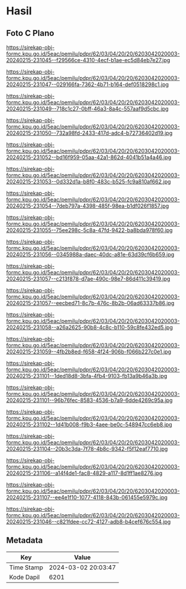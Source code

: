 # Hasil

## Foto C Plano

https://sirekap-obj-formc.kpu.go.id/5eac/pemilu/pdpr/62/03/04/20/20/6203042020003-20240215-231045--f29566ce-4310-4ecf-b1ae-ec5d84eb7e27.jpg

https://sirekap-obj-formc.kpu.go.id/5eac/pemilu/pdpr/62/03/04/20/20/6203042020003-20240215-231047--029166fa-7362-4b71-b164-def0518298c1.jpg

https://sirekap-obj-formc.kpu.go.id/5eac/pemilu/pdpr/62/03/04/20/20/6203042020003-20240215-231049--718c1c27-0bff-46a3-8a4c-557aaf9d5cbc.jpg

https://sirekap-obj-formc.kpu.go.id/5eac/pemilu/pdpr/62/03/04/20/20/6203042020003-20240215-231050--732a98fd-2433-417d-adc4-b72736402d19.jpg

https://sirekap-obj-formc.kpu.go.id/5eac/pemilu/pdpr/62/03/04/20/20/6203042020003-20240215-231052--bd16f959-05aa-42a1-862d-4041b51a4a46.jpg

https://sirekap-obj-formc.kpu.go.id/5eac/pemilu/pdpr/62/03/04/20/20/6203042020003-20240215-231053--0d332d1a-b8f0-483c-b525-fc9a810af662.jpg

https://sirekap-obj-formc.kpu.go.id/5eac/pemilu/pdpr/62/03/04/20/20/6203042020003-20240215-231054--7deb797a-4398-485f-98ea-b1df026f1857.jpg

https://sirekap-obj-formc.kpu.go.id/5eac/pemilu/pdpr/62/03/04/20/20/6203042020003-20240215-231055--75ee298c-5c8a-47fd-9422-ba8bda978f60.jpg

https://sirekap-obj-formc.kpu.go.id/5eac/pemilu/pdpr/62/03/04/20/20/6203042020003-20240215-231056--0345988a-daec-40dc-a81e-63d39cf6b659.jpg

https://sirekap-obj-formc.kpu.go.id/5eac/pemilu/pdpr/62/03/04/20/20/6203042020003-20240215-231057--c213f878-d7ae-490c-98e7-86d411c39419.jpg

https://sirekap-obj-formc.kpu.go.id/5eac/pemilu/pdpr/62/03/04/20/20/6203042020003-20240215-231057--eecbed71-8c7b-476c-8b2b-06ad63337b86.jpg

https://sirekap-obj-formc.kpu.go.id/5eac/pemilu/pdpr/62/03/04/20/20/6203042020003-20240215-231058--a26a2625-90b8-4c8c-b110-59c8fe432ed5.jpg

https://sirekap-obj-formc.kpu.go.id/5eac/pemilu/pdpr/62/03/04/20/20/6203042020003-20240215-231059--4fb2b8ed-f658-4f24-906b-f066b227c0e1.jpg

https://sirekap-obj-formc.kpu.go.id/5eac/pemilu/pdpr/62/03/04/20/20/6203042020003-20240215-231101--1ded18d8-3bfa-4fb4-9103-fb13a9b46a3b.jpg

https://sirekap-obj-formc.kpu.go.id/5eac/pemilu/pdpr/62/03/04/20/20/6203042020003-20240215-231101--96b76fec-8583-4536-b7a9-6dde4269c95a.jpg

https://sirekap-obj-formc.kpu.go.id/5eac/pemilu/pdpr/62/03/04/20/20/6203042020003-20240215-231102--1d41b008-f9b3-4aee-be0c-548947cc6eb8.jpg

https://sirekap-obj-formc.kpu.go.id/5eac/pemilu/pdpr/62/03/04/20/20/6203042020003-20240215-231104--20b3c3da-7f78-4b8c-9342-f5f12eaf7710.jpg

https://sirekap-obj-formc.kpu.go.id/5eac/pemilu/pdpr/62/03/04/20/20/6203042020003-20240215-231106--a14f4de1-fac8-4829-a117-8d1ff1ae8276.jpg

https://sirekap-obj-formc.kpu.go.id/5eac/pemilu/pdpr/62/03/04/20/20/6203042020003-20240215-231107--ee4e1f10-1077-4118-843b-061455e5979c.jpg

https://sirekap-obj-formc.kpu.go.id/5eac/pemilu/pdpr/62/03/04/20/20/6203042020003-20240215-231046--c821fdee-cc72-4127-adb8-b4cef676c554.jpg


## Metadata

| Key        | Value               |
| ---------- | ------------------- |
| Time Stamp | 2024-03-02 20:03:47 |
| Kode Dapil | 6201                |



